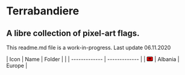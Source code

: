 # Terrabandiere
## A libre collection of pixel-art flags.

This readme.md file is a work-in-progress. Last update 06.11.2020


| Icon          | Name          | Folder        |
| | ------------- | ------------- |
| ![Albania](https://github.com/avreference/terrabandiere/blob/main/europe/albania.png)  | Albania       | Europe        |
